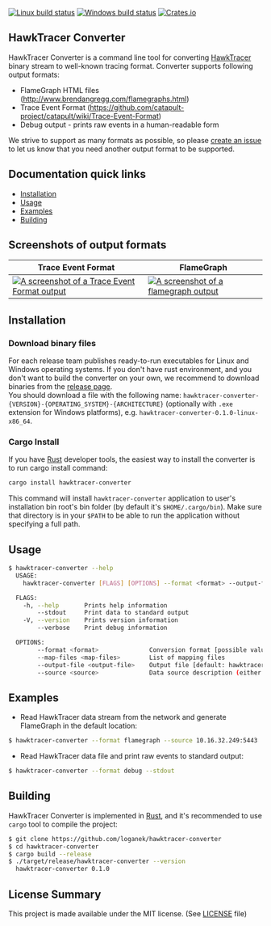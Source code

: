 [![Linux build status](https://travis-ci.org/loganek/hawktracer-converter.svg)](https://travis-ci.org/loganek/hawktracer-converter)
[![Windows build status](https://ci.appveyor.com/api/projects/status/80mxn53hol3su7lm?svg=true)](https://ci.appveyor.com/project/loganek/hawktracer-converter)
[![Crates.io](https://img.shields.io/crates/v/hawktracer-converter.svg)](https://crates.io/crates/hawktracer-converter)

HawkTracer Converter
------------
HawkTracer Converter is a command line tool for converting [HawkTracer](https://www.hawktracer.org) binary stream to well-known tracing format.
Converter supports following output formats:

* FlameGraph HTML files (http://www.brendangregg.com/flamegraphs.html)
* Trace Event Format (https://github.com/catapult-project/catapult/wiki/Trace-Event-Format)
* Debug output - prints raw events in a human-readable form

We strive to support as many formats as possible, so please [create an issue](https://github.com/loganek/hawktracer-converter/issues/new) to let us know that you need another output format to be supported.

## Documentation quick links

* [Installation](#installation)
* [Usage](#usage)
* [Examples](#examples)
* [Building](#building)


## Screenshots of output formats

| Trace Event Format | FlameGraph |
| ------------------ | ---------- |
| [![A screenshot of a Trace Event Format output](https://www.hawktracer.org/img/chrometracing.png)](https://www.hawktracer.org/img/chrometracing.png) | [![A screenshot of a flamegraph output](https://www.hawktracer.org/img/flamegraph.png)](https://www.hawktracer.org/img/flamegraph.png) |

## Installation

### Download binary files
For each release team publishes ready-to-run executables for Linux and Windows operating systems. If you don't have rust environment, and you don't want to build the converter on your own, we recommend to download binaries from the [release page](https://github.com/loganek/hawktracer-converter/releases).  
You should download a file with the following name: `hawktracer-converter-{VERSION}-{OPERATING_SYSTEM}-{ARCHITECTURE}` (optionally with `.exe` extension for Windows platforms), e.g. `hawktracer-converter-0.1.0-linux-x86_64`.

### Cargo Install
If you have [Rust](http://www.rust-lang.org/) developer tools, the easiest way to install the converter is to run cargo install command:
```bash
cargo install hawktracer-converter
```
This command will install `hawktracer-converter` application to user's installation bin root's bin folder (by default it's `$HOME/.cargo/bin`). Make sure that directory is in your `$PATH` to be able to run the application without specifying a full path.

## Usage
```bash
$ hawktracer-converter --help
  USAGE:
    hawktracer-converter [FLAGS] [OPTIONS] --format <format> --output-file <output-file> --source <source>

  FLAGS:
    -h, --help       Prints help information
        --stdout     Print data to standard output
    -V, --version    Prints version information
        --verbose    Print debug information

  OPTIONS:
        --format <format>              Conversion format [possible values: debug, chrome-tracing, flamegraph]
        --map-files <map-files>        List of mapping files
        --output-file <output-file>    Output file [default: hawktracer-trace-%Y-%m-%d-%H_%M_%S.httrace]
        --source <source>              Data source description (either filename, or server address)

```

## Examples

* Read HawkTracer data stream from the network and generate FlameGraph in the default location:
```bash
$ hawktracer-converter --format flamegraph --source 10.16.32.249:5443
```
* Read HawkTracer data file and print raw events to standard output:
```bash
$ hawktracer-converter --format debug --stdout
```

## Building
HawkTracer Converter is implemented in [Rust](https://www.rust-lang.org/), and it's recommended to use `cargo` tool to compile the project:
```bash
$ git clone https://github.com/loganek/hawktracer-converter
$ cd hawktracer-converter
$ cargo build --release
$ ./target/release/hawktracer-converter --version
  hawktracer-converter 0.1.0
```

### 
## License Summary

This project is made available under the MIT license. 
(See [LICENSE](LICENSE) file)